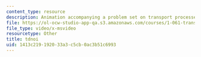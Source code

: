 ```yaml
---
content_type: resource
description: Animation accompanying a problem set on transport processes in the environment.
file: https://ol-ocw-studio-app-qa.s3.amazonaws.com/courses/1-061-transport-processes-in-the-environment-fall-2008/1413c219192033a3c5cb0ac3b51c6993_tdnoi.avi
file_type: video/x-msvideo
resourcetype: Other
title: tdnoi
uid: 1413c219-1920-33a3-c5cb-0ac3b51c6993
---
```

